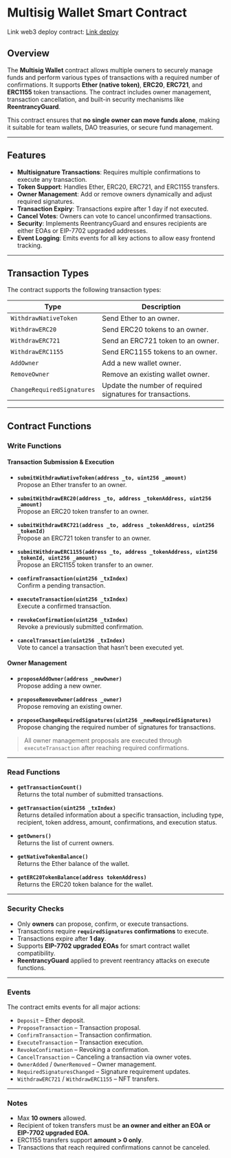 # Multisig Wallet Smart Contract

Link web3 deploy contract: [Link deploy](https://multisigweb3.netlify.app)

## Overview

The **Multisig Wallet** contract allows multiple owners to securely manage funds and perform various types of transactions with a required number of confirmations. It supports **Ether (native token)**, **ERC20**, **ERC721**, and **ERC1155** token transactions. The contract includes owner management, transaction cancellation, and built-in security mechanisms like **ReentrancyGuard**.

This contract ensures that **no single owner can move funds alone**, making it suitable for team wallets, DAO treasuries, or secure fund management.

---

## Features

- **Multisignature Transactions**: Requires multiple confirmations to execute any transaction.
- **Token Support**: Handles Ether, ERC20, ERC721, and ERC1155 transfers.
- **Owner Management**: Add or remove owners dynamically and adjust required signatures.
- **Transaction Expiry**: Transactions expire after 1 day if not executed.
- **Cancel Votes**: Owners can vote to cancel unconfirmed transactions.
- **Security**: Implements ReentrancyGuard and ensures recipients are either EOAs or EIP-7702 upgraded addresses.
- **Event Logging**: Emits events for all key actions to allow easy frontend tracking.

---

## Transaction Types

The contract supports the following transaction types:

| Type | Description |
|------|-------------|
| `WithdrawNativeToken` | Send Ether to an owner. |
| `WithdrawERC20` | Send ERC20 tokens to an owner. |
| `WithdrawERC721` | Send an ERC721 token to an owner. |
| `WithdrawERC1155` | Send ERC1155 tokens to an owner. |
| `AddOwner` | Add a new wallet owner. |
| `RemoveOwner` | Remove an existing wallet owner. |
| `ChangeRequiredSignatures` | Update the number of required signatures for transactions. |

---

## Contract Functions

### Write Functions

#### Transaction Submission & Execution

- **`submitWithdrawNativeToken(address _to, uint256 _amount)`**  
  Propose an Ether transfer to an owner.

- **`submitWithdrawERC20(address _to, address _tokenAddress, uint256 _amount)`**  
  Propose an ERC20 token transfer to an owner.

- **`submitWithdrawERC721(address _to, address _tokenAddress, uint256 _tokenId)`**  
  Propose an ERC721 token transfer to an owner.

- **`submitWithdrawERC1155(address _to, address _tokenAddress, uint256 _tokenId, uint256 _amount)`**  
  Propose an ERC1155 token transfer to an owner.

- **`confirmTransaction(uint256 _txIndex)`**  
  Confirm a pending transaction.

- **`executeTransaction(uint256 _txIndex)`**  
  Execute a confirmed transaction.

- **`revokeConfirmation(uint256 _txIndex)`**  
  Revoke a previously submitted confirmation.

- **`cancelTransaction(uint256 _txIndex)`**  
  Vote to cancel a transaction that hasn’t been executed yet.

#### Owner Management

- **`proposeAddOwner(address _newOwner)`**  
  Propose adding a new owner.

- **`proposeRemoveOwner(address _owner)`**  
  Propose removing an existing owner.

- **`proposeChangeRequiredSignatures(uint256 _newRequiredSignatures)`**  
  Propose changing the required number of signatures for transactions.

> All owner management proposals are executed through `executeTransaction` after reaching required confirmations.

---

### Read Functions

- **`getTransactionCount()`**  
  Returns the total number of submitted transactions.

- **`getTransaction(uint256 _txIndex)`**  
  Returns detailed information about a specific transaction, including type, recipient, token address, amount, confirmations, and execution status.

- **`getOwners()`**  
  Returns the list of current owners.

- **`getNativeTokenBalance()`**  
  Returns the Ether balance of the wallet.

- **`getERC20TokenBalance(address tokenAddress)`**  
  Returns the ERC20 token balance for the wallet.

---

### Security Checks

- Only **owners** can propose, confirm, or execute transactions.
- Transactions require **`requiredSignatures` confirmations** to execute.
- Transactions expire after **1 day**.
- Supports **EIP-7702 upgraded EOAs** for smart contract wallet compatibility.
- **ReentrancyGuard** applied to prevent reentrancy attacks on execute functions.

---

### Events

The contract emits events for all major actions:

- `Deposit` – Ether deposit.
- `ProposeTransaction` – Transaction proposal.
- `ConfirmTransaction` – Transaction confirmation.
- `ExecuteTransaction` – Transaction execution.
- `RevokeConfirmation` – Revoking a confirmation.
- `CancelTransaction` – Canceling a transaction via owner votes.
- `OwnerAdded` / `OwnerRemoved` – Owner management.
- `RequiredSignaturesChanged` – Signature requirement updates.
- `WithdrawERC721` / `WithdrawERC1155` – NFT transfers.

---

### Notes

- Max **10 owners** allowed.
- Recipient of token transfers must be **an owner and either an EOA or EIP-7702 upgraded EOA**.
- ERC1155 transfers support **amount > 0 only**.
- Transactions that reach required confirmations cannot be canceled.
